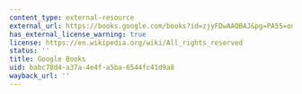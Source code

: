 ```yaml
---
content_type: external-resource
external_url: https://books.google.com/books?id=zjyFDwAAQBAJ&pg=PA55=onepage#v=onepage&q&f=false
has_external_license_warning: true
license: https://en.wikipedia.org/wiki/All_rights_reserved
status: ''
title: Google Books
uid: babc78d4-a37a-4e4f-a5ba-6544fc41d9a8
wayback_url: ''
---
```

